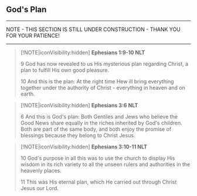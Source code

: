## God's Plan
___

NOTE - THIS SECTION IS STILL UNDER CONSTRUCTION - THANK YOU FOR YOUR PATIENCE!
___

> [!NOTE|iconVisibility:hidden]
> **Ephesians 1:9-10 NLT**  
>
> 9 God has now revealed to us His mysterious plan regarding Christ, a plan to fulfill His own good pleasure.
>
> 10 And this is the plan: At the right time Hew ill bring everything together under the authority of Christ - everything in heaven and on earth.
>

> [!NOTE|iconVisibility:hidden]
> **Ephesians 3:6 NLT**  
>
> 6 And this is God's plan:  Both Gentiles and Jews who believe the Good News share equally in the riches inherited by God's children.  Both are part of the same body, and both enjoy the promise of blessings because they belong to Christ Jesus.  
>

> [!NOTE|iconVisibility:hidden]
> **Ephesians 3:10-11 NLT**  
>
> 10 God's purpose in all this was to use the church to display His wisdom in its rich variety to all the unseen rulers and authorities in the heavenly places.
>
> 11 This was His eternal plan, which He carried out through Christ Jesus our Lord.
>


